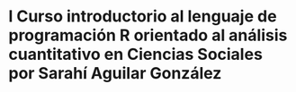 # l Curso introductorio al lenguaje de programación R orientado al análisis cuantitativo en Ciencias Sociales por Sarahí Aguilar González

